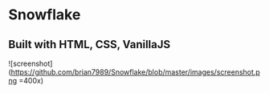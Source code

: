 # Snowflake

## Built with HTML, CSS, VanillaJS

![screenshot](https://github.com/brian7989/Snowflake/blob/master/images/screenshot.png =400x)
